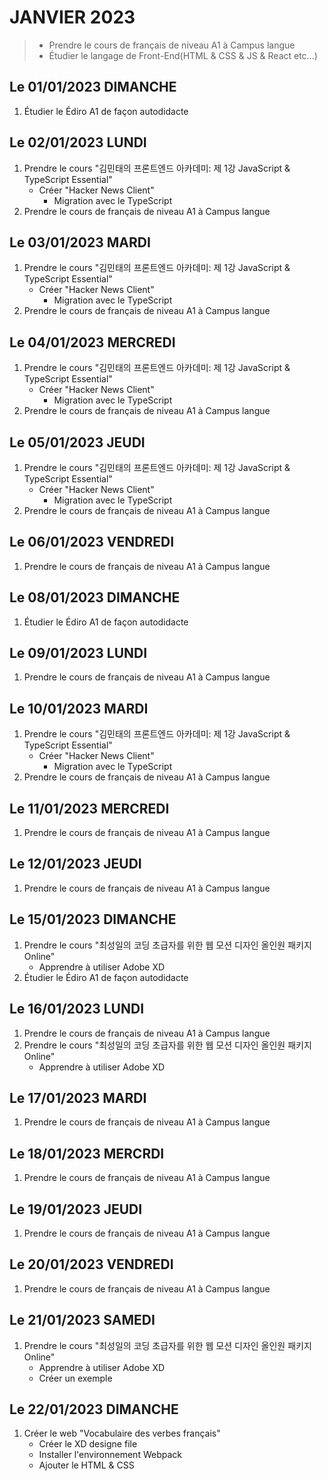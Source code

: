 # JANVIER 2023
> - Prendre le cours de français de niveau A1 à Campus langue 
> - Étudier le langage de Front-End(HTML & CSS & JS & React etc...)

## Le 01/01/2023 DIMANCHE
1. Étudier le Édiro A1 de façon autodidacte 

## Le 02/01/2023 LUNDI
1. Prendre le cours "김민태의 프론트엔드 아카데미: 제 1강 JavaScript & TypeScript Essential"
    - Créer "Hacker News Client"
        - Migration avec le TypeScript
2. Prendre le cours de français de niveau A1 à Campus langue 

## Le 03/01/2023 MARDI
1. Prendre le cours "김민태의 프론트엔드 아카데미: 제 1강 JavaScript & TypeScript Essential"
    - Créer "Hacker News Client"
        - Migration avec le TypeScript
2. Prendre le cours de français de niveau A1 à Campus langue 

## Le 04/01/2023 MERCREDI
1. Prendre le cours "김민태의 프론트엔드 아카데미: 제 1강 JavaScript & TypeScript Essential"
    - Créer "Hacker News Client"
        - Migration avec le TypeScript
2. Prendre le cours de français de niveau A1 à Campus langue 

## Le 05/01/2023 JEUDI
1. Prendre le cours "김민태의 프론트엔드 아카데미: 제 1강 JavaScript & TypeScript Essential"
    - Créer "Hacker News Client"
        - Migration avec le TypeScript
2. Prendre le cours de français de niveau A1 à Campus langue 
## Le 06/01/2023 VENDREDI
1. Prendre le cours de français de niveau A1 à Campus langue 

## Le 08/01/2023 DIMANCHE
1. Étudier le Édiro A1 de façon autodidacte

## Le 09/01/2023 LUNDI
1. Prendre le cours de français de niveau A1 à Campus langue

## Le 10/01/2023 MARDI
1. Prendre le cours "김민태의 프론트엔드 아카데미: 제 1강 JavaScript & TypeScript Essential"
    - Créer "Hacker News Client"
        - Migration avec le TypeScript
2. Prendre le cours de français de niveau A1 à Campus langue

## Le 11/01/2023 MERCREDI
1. Prendre le cours de français de niveau A1 à Campus langue

## Le 12/01/2023 JEUDI
1. Prendre le cours de français de niveau A1 à Campus langue

## Le 15/01/2023 DIMANCHE
1. Prendre le cours "최성일의 코딩 초급자를 위한 웹 모션 디자인 올인원 패키지 Online"
    - Apprendre à utiliser Adobe XD
2. Étudier le Édiro A1 de façon autodidacte

## Le 16/01/2023 LUNDI
1. Prendre le cours de français de niveau A1 à Campus langue
2. Prendre le cours "최성일의 코딩 초급자를 위한 웹 모션 디자인 올인원 패키지 Online"
    - Apprendre à utiliser Adobe XD

## Le 17/01/2023 MARDI
1. Prendre le cours de français de niveau A1 à Campus langue

## Le 18/01/2023 MERCRDI
1. Prendre le cours de français de niveau A1 à Campus langue

## Le 19/01/2023 JEUDI
1. Prendre le cours de français de niveau A1 à Campus langue

## Le 20/01/2023 VENDREDI
1. Prendre le cours de français de niveau A1 à Campus langue

## Le 21/01/2023 SAMEDI
1. Prendre le cours "최성일의 코딩 초급자를 위한 웹 모션 디자인 올인원 패키지 Online"
    - Apprendre à utiliser Adobe XD
    - Créer un exemple

## Le 22/01/2023 DIMANCHE
1. Créer le web "Vocabulaire des verbes français"
    - Créer le XD designe file
    - Installer l'environnement Webpack 
    - Ajouter le HTML & CSS
